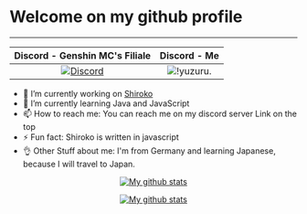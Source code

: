 # Welcome on my github profile

-------------------
| Discord - Genshin MC's Filiale | Discord - Me |
| :---: | :---: |
| [![Discord](https://img.shields.io/discord/800882800550084679?color=darkblue&label=Genshin%20Mc%27s%20Filiale&logo=discord&logoColor=white)](http://mcs-genshin.yuzuru.ml) | ![!yuzuru.](https://img.shields.io/badge/!yuzuru.%234112-Online-green) |

- 🔭 I’m currently working on [Shiroko](http://kirin-dev.ml/invite.php?b=shiroko)
- 🌱 I’m currently learning Java and JavaScript
- 📫 How to reach me: You can reach me on my discord server Link on the top
- ⚡ Fun fact: Shiroko is written in javascript
- 👌 Other Stuff about me: I'm from Germany and learning Japanese, because I will travel to Japan.

<p align="center"><a href="https://github.com/yamaiYuzuru/yamaiYuzuru/"><img src="https://github-readme-stats.vercel.app/api?username=yamaiYuzuru&theme=dark&show_icons=true&count_private=true" alt="My github stats" /></a></p>
<p align="center"><a href="https://github.com/yamaiYuzuru/yamaiYuzuru/"><img src="https://github-readme-stats.vercel.app/api/top-langs/?username=yamaiYuzuru&layout=compact" alt="My github stats" /></a></p>
